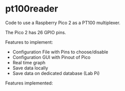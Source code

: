 # pt100reader
Code to use a Raspberry Pico 2 as a PT100 multiplexer.

The Pico 2 has 26 GPIO pins.

Features to implement:
- Configuration File with Pins to choose/disable
- Configuration GUI with Pinout of Pico
- Real time graph
- Save data locally
- Save data on dedicated database (Lab Pi)

Features implemented:
